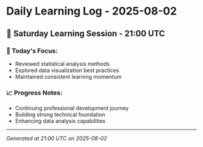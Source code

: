 # Daily Learning Log - 2025-08-02

## 📅 Saturday Learning Session - 21:00 UTC

### 🎯 Today's Focus:
- Reviewed statistical analysis methods
- Explored data visualization best practices
- Maintained consistent learning momentum

### 📈 Progress Notes:
- Continuing professional development journey
- Building strong technical foundation
- Enhancing data analysis capabilities

---
*Generated at 21:00 UTC on 2025-08-02*

